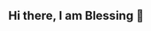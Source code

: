 ## Hi there, I am Blessing 👋

<!--
**M-Bless/M-Bless** is a ✨ _special_ ✨ repository because its `README.md` (this file) appears on your GitHub profile.

Here are some ideas to get you started:

- 🔭 I’m currently working on Web Development✨
- 🌱 I’m currently learning Computer Science at Kabarak University
- 👯 I’m looking to collaborate on Machine Learning, Data Science and Artificial Intelligence
- 🤔 I’m looking for help with ...
- 💬 Ask me about Data
- 📫 How to reach me: ...
- 😄 Pronouns: She/Her
- ⚡ Fun fact: ...
-->
